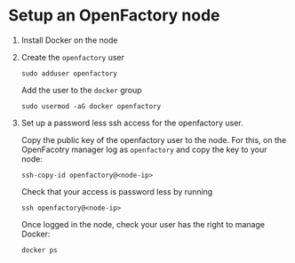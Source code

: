 # Setup an OpenFactory node

1. Install Docker on the node
2. Create the `openfactory` user
   ```
   sudo adduser openfactory
   ```
   Add the user to the `docker` group
   ```
   sudo usermod -aG docker openfactory
   ```
3. Set up a password less ssh access for the openfactory user. 

   Copy the public key of the openfactory user to the node.
   For this, on the OpenFacotry manager log as `openfactory` and copy the key to your node:
   ```
   ssh-copy-id openfactory@<node-ip>
   ```
   Check that your access is password less by running
   ```
   ssh openfactory@<node-ip>
   ```
   Once logged in the node, check your user has the right to manage Docker:
   ```
   docker ps
   ```
